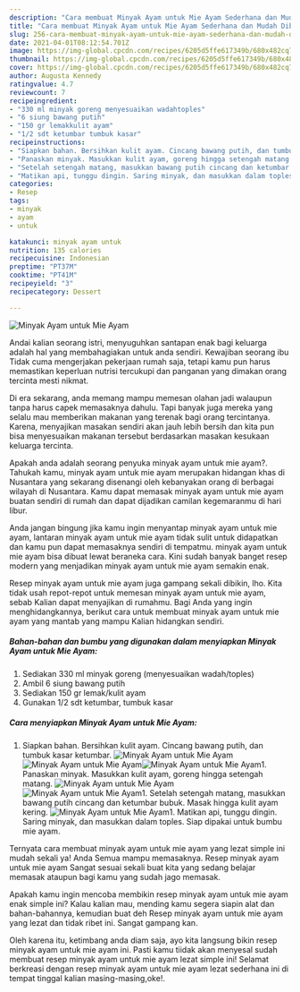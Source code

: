 ```yaml
---
description: "Cara membuat Minyak Ayam untuk Mie Ayam Sederhana dan Mudah Dibuat"
title: "Cara membuat Minyak Ayam untuk Mie Ayam Sederhana dan Mudah Dibuat"
slug: 256-cara-membuat-minyak-ayam-untuk-mie-ayam-sederhana-dan-mudah-dibuat
date: 2021-04-01T08:12:54.701Z
image: https://img-global.cpcdn.com/recipes/6205d5ffe617349b/680x482cq70/minyak-ayam-untuk-mie-ayam-foto-resep-utama.jpg
thumbnail: https://img-global.cpcdn.com/recipes/6205d5ffe617349b/680x482cq70/minyak-ayam-untuk-mie-ayam-foto-resep-utama.jpg
cover: https://img-global.cpcdn.com/recipes/6205d5ffe617349b/680x482cq70/minyak-ayam-untuk-mie-ayam-foto-resep-utama.jpg
author: Augusta Kennedy
ratingvalue: 4.7
reviewcount: 7
recipeingredient:
- "330 ml minyak goreng menyesuaikan wadahtoples"
- "6 siung bawang putih"
- "150 gr lemakkulit ayam"
- "1/2 sdt ketumbar tumbuk kasar"
recipeinstructions:
- "Siapkan bahan. Bersihkan kulit ayam. Cincang bawang putih, dan tumbuk kasar ketumbar."
- "Panaskan minyak. Masukkan kulit ayam, goreng hingga setengah matang."
- "Setelah setengah matang, masukkan bawang putih cincang dan ketumbar bubuk. Masak hingga kulit ayam kering."
- "Matikan api, tunggu dingin. Saring minyak, dan masukkan dalam toples. Siap dipakai untuk bumbu mie ayam."
categories:
- Resep
tags:
- minyak
- ayam
- untuk

katakunci: minyak ayam untuk 
nutrition: 135 calories
recipecuisine: Indonesian
preptime: "PT37M"
cooktime: "PT41M"
recipeyield: "3"
recipecategory: Dessert

---
```



![Minyak Ayam untuk Mie Ayam](https://img-global.cpcdn.com/recipes/6205d5ffe617349b/680x482cq70/minyak-ayam-untuk-mie-ayam-foto-resep-utama.jpg)

Andai kalian seorang istri, menyuguhkan santapan enak bagi keluarga adalah hal yang membahagiakan untuk anda sendiri. Kewajiban seorang ibu Tidak cuma mengerjakan pekerjaan rumah saja, tetapi kamu pun harus memastikan keperluan nutrisi tercukupi dan panganan yang dimakan orang tercinta mesti nikmat.

Di era  sekarang, anda memang mampu memesan olahan jadi walaupun tanpa harus capek memasaknya dahulu. Tapi banyak juga mereka yang selalu mau memberikan makanan yang terenak bagi orang tercintanya. Karena, menyajikan masakan sendiri akan jauh lebih bersih dan kita pun bisa menyesuaikan makanan tersebut berdasarkan masakan kesukaan keluarga tercinta. 



Apakah anda adalah seorang penyuka minyak ayam untuk mie ayam?. Tahukah kamu, minyak ayam untuk mie ayam merupakan hidangan khas di Nusantara yang sekarang disenangi oleh kebanyakan orang di berbagai wilayah di Nusantara. Kamu dapat memasak minyak ayam untuk mie ayam buatan sendiri di rumah dan dapat dijadikan camilan kegemaranmu di hari libur.

Anda jangan bingung jika kamu ingin menyantap minyak ayam untuk mie ayam, lantaran minyak ayam untuk mie ayam tidak sulit untuk didapatkan dan kamu pun dapat memasaknya sendiri di tempatmu. minyak ayam untuk mie ayam bisa dibuat lewat beraneka cara. Kini sudah banyak banget resep modern yang menjadikan minyak ayam untuk mie ayam semakin enak.

Resep minyak ayam untuk mie ayam juga gampang sekali dibikin, lho. Kita tidak usah repot-repot untuk memesan minyak ayam untuk mie ayam, sebab Kalian dapat menyajikan di rumahmu. Bagi Anda yang ingin menghidangkannya, berikut cara untuk membuat minyak ayam untuk mie ayam yang mantab yang mampu Kalian hidangkan sendiri.

<!--inarticleads1-->

##### Bahan-bahan dan bumbu yang digunakan dalam menyiapkan Minyak Ayam untuk Mie Ayam:

1. Sediakan 330 ml minyak goreng (menyesuaikan wadah/toples)
1. Ambil 6 siung bawang putih
1. Sediakan 150 gr lemak/kulit ayam
1. Gunakan 1/2 sdt ketumbar, tumbuk kasar




<!--inarticleads2-->

##### Cara menyiapkan Minyak Ayam untuk Mie Ayam:

1. Siapkan bahan. Bersihkan kulit ayam. Cincang bawang putih, dan tumbuk kasar ketumbar.
<img src="https://img-global.cpcdn.com/steps/9e83fa095af25e75/160x128cq70/minyak-ayam-untuk-mie-ayam-langkah-memasak-1-foto.jpg" alt="Minyak Ayam untuk Mie Ayam"><img src="https://img-global.cpcdn.com/steps/3161aefda8e481e7/160x128cq70/minyak-ayam-untuk-mie-ayam-langkah-memasak-1-foto.jpg" alt="Minyak Ayam untuk Mie Ayam"><img src="https://img-global.cpcdn.com/steps/8175377c79adee98/160x128cq70/minyak-ayam-untuk-mie-ayam-langkah-memasak-1-foto.jpg" alt="Minyak Ayam untuk Mie Ayam">1. Panaskan minyak. Masukkan kulit ayam, goreng hingga setengah matang.
<img src="https://img-global.cpcdn.com/steps/d3cdc328054e74a1/160x128cq70/minyak-ayam-untuk-mie-ayam-langkah-memasak-2-foto.jpg" alt="Minyak Ayam untuk Mie Ayam"><img src="https://img-global.cpcdn.com/steps/58329a9e3fe85edf/160x128cq70/minyak-ayam-untuk-mie-ayam-langkah-memasak-2-foto.jpg" alt="Minyak Ayam untuk Mie Ayam">1. Setelah setengah matang, masukkan bawang putih cincang dan ketumbar bubuk. Masak hingga kulit ayam kering.
<img src="https://img-global.cpcdn.com/steps/38b75d8e22982aca/160x128cq70/minyak-ayam-untuk-mie-ayam-langkah-memasak-3-foto.jpg" alt="Minyak Ayam untuk Mie Ayam">1. Matikan api, tunggu dingin. Saring minyak, dan masukkan dalam toples. Siap dipakai untuk bumbu mie ayam.




Ternyata cara membuat minyak ayam untuk mie ayam yang lezat simple ini mudah sekali ya! Anda Semua mampu memasaknya. Resep minyak ayam untuk mie ayam Sangat sesuai sekali buat kita yang sedang belajar memasak ataupun bagi kamu yang sudah jago memasak.

Apakah kamu ingin mencoba membikin resep minyak ayam untuk mie ayam enak simple ini? Kalau kalian mau, mending kamu segera siapin alat dan bahan-bahannya, kemudian buat deh Resep minyak ayam untuk mie ayam yang lezat dan tidak ribet ini. Sangat gampang kan. 

Oleh karena itu, ketimbang anda diam saja, ayo kita langsung bikin resep minyak ayam untuk mie ayam ini. Pasti kamu tiidak akan menyesal sudah membuat resep minyak ayam untuk mie ayam lezat simple ini! Selamat berkreasi dengan resep minyak ayam untuk mie ayam lezat sederhana ini di tempat tinggal kalian masing-masing,oke!.

